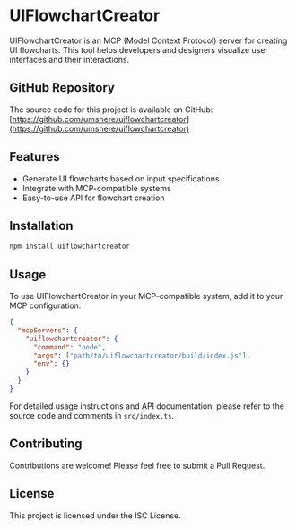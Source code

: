 # UIFlowchartCreator

UIFlowchartCreator is an MCP (Model Context Protocol) server for creating UI flowcharts. This tool helps developers and designers visualize user interfaces and their interactions.

## GitHub Repository

The source code for this project is available on GitHub:
[https://github.com/umshere/uiflowchartcreator](https://github.com/umshere/uiflowchartcreator)

## Features

- Generate UI flowcharts based on input specifications
- Integrate with MCP-compatible systems
- Easy-to-use API for flowchart creation

## Installation

```bash
npm install uiflowchartcreator
```

## Usage

To use UIFlowchartCreator in your MCP-compatible system, add it to your MCP configuration:

```json
{
  "mcpServers": {
    "uiflowchartcreator": {
      "command": "node",
      "args": ["path/to/uiflowchartcreator/build/index.js"],
      "env": {}
    }
  }
}
```

For detailed usage instructions and API documentation, please refer to the source code and comments in `src/index.ts`.

## Contributing

Contributions are welcome! Please feel free to submit a Pull Request.

## License

This project is licensed under the ISC License.
